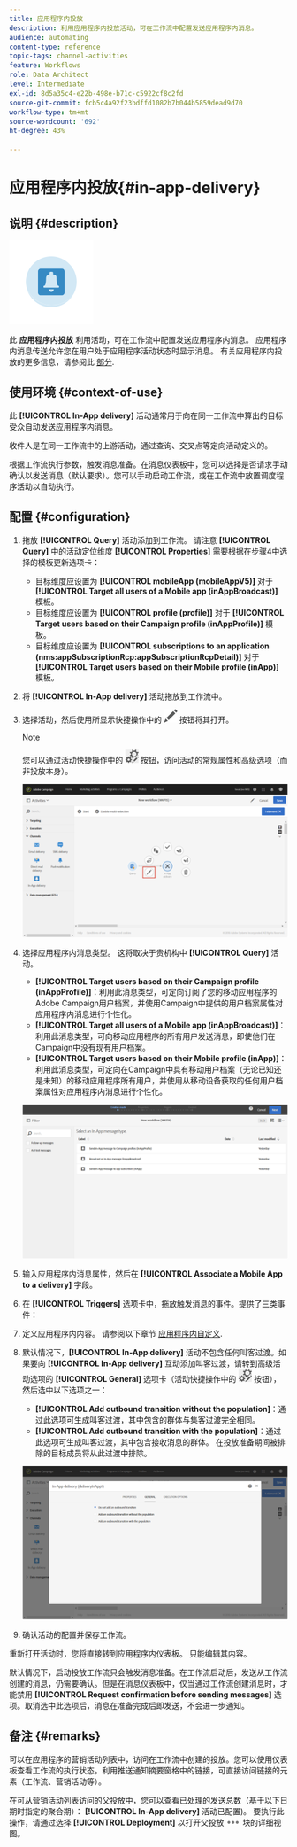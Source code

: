 ```yaml
---
title: 应用程序内投放
description: 利用应用程序内投放活动，可在工作流中配置发送应用程序内消息。
audience: automating
content-type: reference
topic-tags: channel-activities
feature: Workflows
role: Data Architect
level: Intermediate
exl-id: 8d5a35c4-e22b-498e-b71c-c5922cf8c2fd
source-git-commit: fcb5c4a92f23bdffd1082b7b044b5859dead9d70
workflow-type: tm+mt
source-wordcount: '692'
ht-degree: 43%

---
```


# 应用程序内投放{#in-app-delivery}

## 说明 {#description}

![](assets/wkf_in_app_1.png)

此 **应用程序内投放** 利用活动，可在工作流中配置发送应用程序内消息。 应用程序内消息传送允许您在用户处于应用程序活动状态时显示消息。 有关应用程序内投放的更多信息，请参阅此 [部分](../../channels/using/about-in-app-messaging.md).

## 使用环境 {#context-of-use}

此 **[!UICONTROL In-App delivery]** 活动通常用于向在同一工作流中算出的目标受众自动发送应用程序内消息。

收件人是在同一工作流中的上游活动，通过查询、交叉点等定向活动定义的。

根据工作流执行参数，触发消息准备。在消息仪表板中，您可以选择是否请求手动确认以发送消息（默认要求）。您可以手动启动工作流，或在工作流中放置调度程序活动以自动执行。

## 配置 {#configuration}

1. 拖放 **[!UICONTROL Query]** 活动添加到工作流。 请注意 **[!UICONTROL Query]** 中的活动定位维度 **[!UICONTROL Properties]** 需要根据在步骤4中选择的模板更新选项卡：

   * 目标维度应设置为 **[!UICONTROL mobileApp (mobileAppV5)]** 对于 **[!UICONTROL Target all users of a Mobile app (inAppBroadcast)]** 模板。
   * 目标维度应设置为 **[!UICONTROL profile (profile)]** 对于 **[!UICONTROL Target users based on their Campaign profile (inAppProfile)]** 模板。
   * 目标维度应设置为 **[!UICONTROL subscriptions to an application (nms:appSubscriptionRcp:appSubscriptionRcpDetail)]** 对于 **[!UICONTROL Target users based on their Mobile profile (inApp)]** 模板。

1. 将 **[!UICONTROL In-App delivery]** 活动拖放到工作流中。
1. 选择活动，然后使用所显示快捷操作中的 ![](assets/edit_darkgrey-24px.png) 按钮将其打开。

   >[!NOTE]
   >
   >您可以通过活动快捷操作中的 ![](assets/dlv_activity_params-24px.png) 按钮，访问活动的常规属性和高级选项（而非投放本身）。

   ![](assets/wkf_in_app_3.png)

1. 选择应用程序内消息类型。 这将取决于贵机构中 **[!UICONTROL Query]** 活动。

   * **[!UICONTROL Target users based on their Campaign profile (inAppProfile)]**：利用此消息类型，可定向订阅了您的移动应用程序的Adobe Campaign用户档案，并使用Campaign中提供的用户档案属性对应用程序内消息进行个性化。
   * **[!UICONTROL Target all users of a Mobile app (inAppBroadcast)]**：利用此消息类型，可向移动应用程序的所有用户发送消息，即使他们在Campaign中没有现有用户档案。
   * **[!UICONTROL Target users based on their Mobile profile (inApp)]**：利用此消息类型，可定向在Campaign中具有移动用户档案（无论已知还是未知）的移动应用程序所有用户，并使用从移动设备获取的任何用户档案属性对应用程序内消息进行个性化。

   ![](assets/wkf_in_app_4.png)

1. 输入应用程序内消息属性，然后在 **[!UICONTROL Associate a Mobile App to a delivery]** 字段。
1. 在 **[!UICONTROL Triggers]** 选项卡中，拖放触发消息的事件。提供了三类事件：
1. 定义应用程序内内容。 请参阅以下章节 [应用程序内自定义](../../channels/using/customizing-an-in-app-message.md).
1. 默认情况下，**[!UICONTROL In-App delivery]** 活动不包含任何叫客过渡。如果要向 **[!UICONTROL In-App delivery]** 互动添加叫客过渡，请转到高级活动选项的 **[!UICONTROL General]** 选项卡（活动快捷操作中的 ![](assets/dlv_activity_params-24px.png) 按钮），然后选中以下选项之一：

   * **[!UICONTROL Add outbound transition without the population]**：通过此选项可生成叫客过渡，其中包含的群体与集客过渡完全相同。
   * **[!UICONTROL Add outbound transition with the population]**：通过此选项可生成叫客过渡，其中包含接收消息的群体。 在投放准备期间被排除的目标成员将从此过渡中排除。

   ![](assets/wkf_in_app_5.png)

1. 确认活动的配置并保存工作流。

重新打开活动时，您将直接转到应用程序内仪表板。 只能编辑其内容。

默认情况下，启动投放工作流只会触发消息准备。在工作流启动后，发送从工作流创建的消息，仍需要确认。但是在消息仪表板中，仅当通过工作流创建消息时，才能禁用 **[!UICONTROL Request confirmation before sending messages]** 选项。取消选中此选项后，消息在准备完成后即发送，不会进一步通知。

## 备注 {#remarks}

可以在应用程序的营销活动列表中，访问在工作流中创建的投放。您可以使用仪表板查看工作流的执行状态。利用推送通知摘要窗格中的链接，可直接访问链接的元素（工作流、营销活动等）。

在可从营销活动列表访问的父投放中，您可以查看已处理的发送总数（基于以下日期时指定的聚合期）： **[!UICONTROL In-App delivery]** 活动已配置)。 要执行此操作，请通过选择 **[!UICONTROL Deployment]** 以打开父投放 ![](assets/wkf_dlv_detail_button.png) 块的详细视图。
